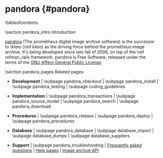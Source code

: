 pandora    {#pandora}
=======

\tableofcontents

\section pandora_intro Introduction

[pandora](http://prometheus.uni-koeln.de/pandora/en/about) (The prometheus
digital image archive software) is the successor to \kleio (\ref kleio) as the
driving force behind the prometheus image archive. It's being developed since
late fall of 2006, on top of the \ref refman_rails framework. pandora is Free
Software, released under the terms of the [GNU Affero General Public License](http://www.gnu.org/licenses/#AGPL).

\section pandora_pages Related pages

- **Development** | \subpage pandora_checkout | \subpage pandora_install | \subpage pandora_testing | \subpage coding_guidelines

- **Implementation** | \subpage pandora_transactions | \subpage pandora_source_model | \subpage pandora_search | \subpage pandora_download

- **Procedures** | \subpage pandora_release | \subpage pandora_deploy | \subpage pandora_procedures

- **Database** | \subpage pandora_database | \subpage database_import | \subpage database_dumps | \subpage database_suppliers

- **Support** | \subpage pandora_troubleshooting | [Frequently asked questions](http://prometheus-bildarchiv.de/en/faq) | [Help pages](http://prometheus.uni-koeln.de/pandora/en/help) | [Image archive API](http://prometheus.uni-koeln.de/pandora/en/api)
